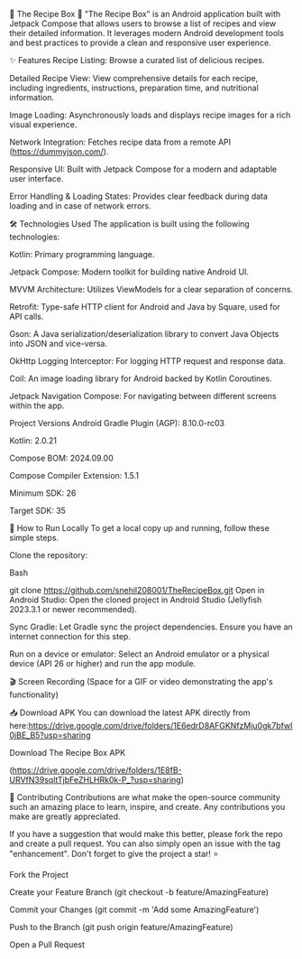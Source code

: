 🍳 The Recipe Box 🍎
"The Recipe Box" is an Android application built with Jetpack Compose that allows users to browse a list of recipes and view their detailed information. It leverages modern Android development tools and best practices to provide a clean and responsive user experience.

✨ Features
Recipe Listing: Browse a curated list of delicious recipes.

Detailed Recipe View: View comprehensive details for each recipe, including ingredients, instructions, preparation time, and nutritional information.

Image Loading: Asynchronously loads and displays recipe images for a rich visual experience.

Network Integration: Fetches recipe data from a remote API (https://dummyjson.com/).

Responsive UI: Built with Jetpack Compose for a modern and adaptable user interface.

Error Handling & Loading States: Provides clear feedback during data loading and in case of network errors.

🛠️ Technologies Used
The application is built using the following technologies:

Kotlin: Primary programming language.

Jetpack Compose: Modern toolkit for building native Android UI.

MVVM Architecture: Utilizes ViewModels for a clear separation of concerns.

Retrofit: Type-safe HTTP client for Android and Java by Square, used for API calls.

Gson: A Java serialization/deserialization library to convert Java Objects into JSON and vice-versa.

OkHttp Logging Interceptor: For logging HTTP request and response data.

Coil: An image loading library for Android backed by Kotlin Coroutines.

Jetpack Navigation Compose: For navigating between different screens within the app.

Project Versions
Android Gradle Plugin (AGP): 8.10.0-rc03

Kotlin: 2.0.21

Compose BOM: 2024.09.00

Compose Compiler Extension: 1.5.1

Minimum SDK: 26

Target SDK: 35

🚀 How to Run Locally
To get a local copy up and running, follow these simple steps.

Clone the repository:

Bash

git clone https://github.com/snehil208001/TheRecipeBox.git
Open in Android Studio:
Open the cloned project in Android Studio (Jellyfish 2023.3.1 or newer recommended).

Sync Gradle:
Let Gradle sync the project dependencies. Ensure you have an internet connection for this step.

Run on a device or emulator:
Select an Android emulator or a physical device (API 26 or higher) and run the app module.

🎬 Screen Recording
(Space for a GIF or video demonstrating the app's functionality)

📥 Download APK
You can download the latest APK directly from here:https://drive.google.com/drive/folders/1E6edrD8AFGKNfzMju0gk7bfwI0jBE_B5?usp=sharing

Download The Recipe Box APK

(https://drive.google.com/drive/folders/1E8fB-URVfN39sqltTjbFeZHLHRk0k-P_?usp=sharing)

🤝 Contributing
Contributions are what make the open-source community such an amazing place to learn, inspire, and create. Any contributions you make are greatly appreciated.

If you have a suggestion that would make this better, please fork the repo and create a pull request. You can also simply open an issue with the tag "enhancement".
Don't forget to give the project a star! ⭐

Fork the Project

Create your Feature Branch (git checkout -b feature/AmazingFeature)

Commit your Changes (git commit -m 'Add some AmazingFeature')

Push to the Branch (git push origin feature/AmazingFeature)

Open a Pull Request

